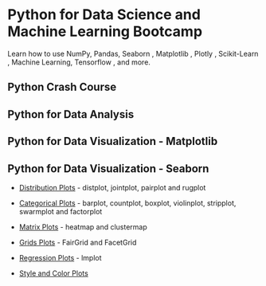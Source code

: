 # Python for Data Science and Machine Learning Bootcamp

Learn how to use NumPy, Pandas, Seaborn , Matplotlib , Plotly , Scikit-Learn , Machine Learning, Tensorflow , and more.

## Python Crash Course

## Python for Data Analysis

## Python for Data Visualization - Matplotlib

## Python for Data Visualization - Seaborn
* [Distribution Plots](https://nbviewer.org/github/quickheaven/python-for-data-science-and-machine-learning-bootcamp/blob/0e745030da8b521b80d92a47d41a5c1fea875e0d/Section%209-48%20Python%20for%20Data%20Visualization%20-%20Seaborn%20-%20Distribution%20Plots.ipynb) - distplot, jointplot, pairplot and rugplot

* [Categorical Plots](https://nbviewer.org/github/quickheaven/python-for-data-science-and-machine-learning-bootcamp/blob/0e745030da8b521b80d92a47d41a5c1fea875e0d/Section%209-49%20Python%20for%20Data%20Visualization%20-%20Seaborn%20-%20Categorical%20Plots.ipynb) - barplot, countplot, boxplot, violinplot, stripplot, swarmplot and factorplot

* [Matrix Plots](https://nbviewer.org/github/quickheaven/python-for-data-science-and-machine-learning-bootcamp/blob/0e745030da8b521b80d92a47d41a5c1fea875e0d/Section%209-50%20Python%20for%20Data%20Visualization%20-%20Seaborn%20-%20Matrix%20Plots.ipynb) - heatmap and clustermap

* [Grids Plots](https://nbviewer.org/github/quickheaven/python-for-data-science-and-machine-learning-bootcamp/blob/0e745030da8b521b80d92a47d41a5c1fea875e0d/Section%209-51%20Python%20for%20Data%20Visualization%20-%20Seaborn%20-%20Grids.ipynb) - FairGrid and FacetGrid

* [Regression Plots](https://nbviewer.org/github/quickheaven/python-for-data-science-and-machine-learning-bootcamp/blob/0e745030da8b521b80d92a47d41a5c1fea875e0d/Section%209-52%20Python%20for%20Data%20Visualization%20-%20Seaborn%20-%20Regression%20Plots.ipynb) - lmplot

* [Style and Color Plots](https://nbviewer.org/github/quickheaven/python-for-data-science-and-machine-learning-bootcamp/blob/0e745030da8b521b80d92a47d41a5c1fea875e0d/Section%209-53%20Python%20for%20Data%20Visualization%20-%20Seaborn%20-%20Style%20and%20Color.ipynb)
